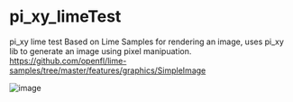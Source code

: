 # pi_xy_limeTest
pi_xy lime test
Based on Lime Samples for rendering an image, uses pi_xy lib to generate an image using pixel manipuation.
https://github.com/openfl/lime-samples/tree/master/features/graphics/SimpleImage

![image](https://github.com/nanjizal/pi_xy_limeTest/assets/20134338/e270a151-96fd-4360-b4fe-4c1d7cd31e0c)
